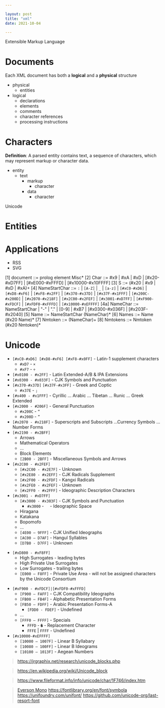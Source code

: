 ```yaml
---

layout: post
title: "xml"
date: 2021-10-04

---
```


Extensible Markup Language

# Documents

Each XML document has both a **logical** and a **physical** structure

- physical
  + entities
- logical
  + declarations
  + elements
  + comments
  + character references
  + processing instructions


# Characters

**Definition**: A parsed entity contains text, a sequence of characters, which may represent markup or character data.

- entity
  - text
    - markup
      - character
    - data
      - character

Unicode


# Entities



# Applications

- RSS
- SVG



[1]   	document	   ::=   	prolog element Misc*
[2]   	Char	   ::=   	#x9 | #xA | #xD | [#x20-#xD7FF] | [#xE000-#xFFFD] | [#x10000-#x10FFFF]
[3]   	S	   ::=   	(#x20 | #x9 | #xD | #xA)+
[4]   	NameStartChar	   ::=   	`:` | `[A-Z]` | `_` | `[a-z]` | `[#xC0-#xD6]` | `[#xD8-#xF6]` | `[#xF8-#x2FF]` | `[#x370-#x37D]` | `[#x37F-#x1FFF]` | `[#x200C-#x200D]` | `[#x2070-#x218F]` | `[#x2C00-#x2FEF]` | `[#x3001-#xD7FF]` | `[#xF900-#xFDCF]` | `[#xFDF0-#xFFFD]` | `[#x10000-#xEFFFF]`
[4a]   	NameChar	   ::=   	NameStartChar | "-" | "." | [0-9] | #xB7 | [#x0300-#x036F] | [#x203F-#x2040]
[5]   	Name	   ::=   	NameStartChar (NameChar)*
[6]   	Names	   ::=   	Name (#x20 Name)*
[7]   	Nmtoken	   ::=   	(NameChar)+
[8]   	Nmtokens	   ::=   	Nmtoken (#x20 Nmtoken)*

# Unicode

- `[#xC0-#xD6] [#xD8-#xF6] [#xF8-#x0FF]` - Latin-1 supplement characters
  + `#xD7` - `×`
  + `#xF7` - `÷`
- `[#x0100 - #x2FF]` - 	Latin Extended-A/B & IPA Extensions
- `[#x0300 - #x033F]` - CJK Symbols and Punctuation
- `[#x370-#x37D]` `[#x37F-#x3FF]` - Greek and Coptic
  + `#x37E` - `;`
- `[#x400 - #x1FFF]` - Cyrillic ... Arabic ... Tibetan ... Runic ... Greek Extended
- `[#x2000 - #206F]` - General Punctuation
  + `#x200C` - `“`
  + `#x200D` - `”`
- `[#x2070 - #x218F]` - Superscripts and Subscripts ...Currency Symbols ... Number Forms
- `[#x2190 - #x2BFF]`
  + Arrows
  + Mathematical Operators
  + ...
  + Block Elements
  + `[2B00 - 2BFF]` - Miscellaneous Symbols and Arrows
- `[#x2C00 - #x2FEF]`
  + `[#x2C00 - #x2E7F]` - Unknown
  + `[#x2E80 - #x2EFF]` - CJK Radicals Supplement
  + `[#x2F00 - #x2FDF]` - Kangxi Radicals
  + `[#x2FE0 - #x2FEF]` - Unknown
  + `[#x2FF0 - #x2FFF]` - Ideographic Description Characters
- `[#x3001 - #xD7FF]`
  + `[#x3000 - #x303F]` - CJK Symbols and Punctuation
    * `#x3000` - `　` - Ideographic Space
  + Hiragana
  + Katakana
  + Bopomofo
  + ...
  + `[4E00 — 9FFF]` - CJK Unified Ideographs
  + `[AC00 — D7AF]` - Hangul Syllables
  + `[D7B0 - D7FF]` - Unknown
+ `[#xD800 - #xF8FF]`
  + High Surrogates - leading bytes
  + High Private Use Surrogates
  + Low Surrogates - trailing bytes
  + `[E000 — F8FF]` - Private Use Area - will not be assigned characters by the Unicode Consortium
- `[#xF900 - #xFDCF]|[#xFDF0-#xFFFD]`
  + `[F900 — FAFF]` - CJK Compatibility Ideographs
  + `[FB00 — FB4F]` - Alphabetic Presentation Forms
  + `[FB50 — FDFF]` - Arabic Presentation Forms-A
    * `[FDD0 - FDEF]` - Undefined
  + ...
  + `[FFF0 — FFFF]` - Specials
    * `FFFD` - `�` - Replacement Character
    * `FFFE` | `FFFF` - Undefined
- `[#x10000-#xEFFFF]`
  + `[10000 — 1007F]` - Linear B Syllabary
  + `[10080 — 100FF]` - Linear B Ideograms
  + `[10100 — 1013F]` - Aegean Numbers


> <https://jrgraphix.net/research/unicode_blocks.php>

> <https://en.wikipedia.org/wiki/Unicode_block>

> <https://www.fileformat.info/info/unicode/char/1F746/index.htm>

> [Everson Mono](https://www.evertype.com/emono/)
> <https://fontlibrary.org/en/font/symbola>
> <https://unifoundry.com/unifont/>
> <https://github.com/unicode-org/last-resort-font>